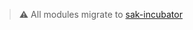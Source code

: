 > :warning: All modules migrate to [sak-incubator](https://github.com/provectus/sak-incubator/tree/main) 